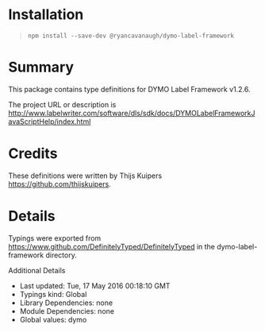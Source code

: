 # Installation
> `npm install --save-dev @ryancavanaugh/dymo-label-framework`

# Summary
This package contains type definitions for DYMO Label Framework v1.2.6.

The project URL or description is http://www.labelwriter.com/software/dls/sdk/docs/DYMOLabelFrameworkJavaScriptHelp/index.html

# Credits

These definitions were written by Thijs Kuipers <https://github.com/thijskuipers>.

# Details
Typings were exported from https://www.github.com/DefinitelyTyped/DefinitelyTyped in the dymo-label-framework directory.

Additional Details
 * Last updated: Tue, 17 May 2016 00:18:10 GMT
 * Typings kind: Global
 * Library Dependencies: none
 * Module Dependencies: none
 * Global values: dymo
